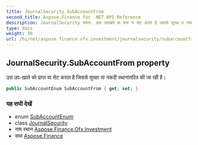 ```yaml
---
title: JournalSecurity.SubAccountFrom
second_title: Aspose.Finance for .NET API Reference
description: JournalSecurity संपत्त. उस उपखते क प्रप्त य सेट करत है जससे सुरक्ष य नकद स्थनंतरत क ज रह है
type: docs
weight: 30
url: /hi/net/aspose.finance.ofx.investment/journalsecurity/subaccountfrom/
---
```

## JournalSecurity.SubAccountFrom property

उस उप-खाते को प्राप्त या सेट करता है जिससे सुरक्षा या नकदी स्थानांतरित की जा रही है।

```csharp
public SubAccountEnum SubAccountFrom { get; set; }
```

### यह सभी देखें

* enum [SubAccountEnum](../../subaccountenum/)
* class [JournalSecurity](../)
* नाम स्थान [Aspose.Finance.Ofx.Investment](../../journalsecurity/)
* सभा [Aspose.Finance](../../../)


